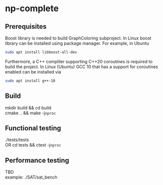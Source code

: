 # np-complete

## Prerequisites

Boost library is needed to build GraphColoring subproject.
In Linux boost library can be installed using package manager. For example, in Ubuntu

````bash
sudo apt install libboost-all-dev
````

Furthermore, a C++ compliler supporting C++20 coroutines is required to build the project. In Linux (Ubuntu) GCC 10 that has a support for coroutines enabled can be installed via

````bash
sudo apt install g++-10
````

## Build
mkdir build && cd build  
cmake .. && make -j`nproc`  

## Functional testing
./tests/tests  
OR
cd tests && ctest -j`nproc`  


## Performance testing
TBD  
example: ./SAT/sat_bench
